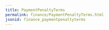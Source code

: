 ```yaml
---
title: PaymentPenaltyTerms
permalink: finance/PaymentPenaltyTerms.html
jsonid: finance_paymentpenaltyterms
---
```

